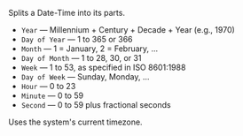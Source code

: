 Splits a Date-Time into its parts.

   - `Year` — Millennium + Century + Decade + Year (e.g., 1970)
   - `Day of Year` — 1 to 365 or 366
   - `Month` — 1 = January, 2 = February, …
   - `Day of Month` — 1 to 28, 30, or 31
   - `Week` — 1 to 53, as specified in ISO 8601:1988
   - `Day of Week` — Sunday, Monday, …
   - `Hour` — 0 to 23
   - `Minute` — 0 to 59
   - `Second` — 0 to 59 plus fractional seconds

Uses the system's current timezone.
